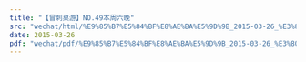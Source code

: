 ```yaml
---
title: "【冒刺桌游】NO.49本周六晚"
src: "wechat/html/%E9%85%B7%E5%84%BF%E8%AE%BA%E5%9D%9B_2015-03-26_%E3%80%90%E5%86%92%E5%88%BA%E6%A1%8C%E6%B8%B8%E3%80%91NO.49%E6%9C%AC%E5%91%A8%E5%85%AD%E6%99%9A.html"
date: 2015-03-26
pdf: "wechat/pdf/%E9%85%B7%E5%84%BF%E8%AE%BA%E5%9D%9B_2015-03-26_%E3%80%90%E5%86%92%E5%88%BA%E6%A1%8C%E6%B8%B8%E3%80%91NO.49%E6%9C%AC%E5%91%A8%E5%85%AD%E6%99%9A.pdf"
---
```

